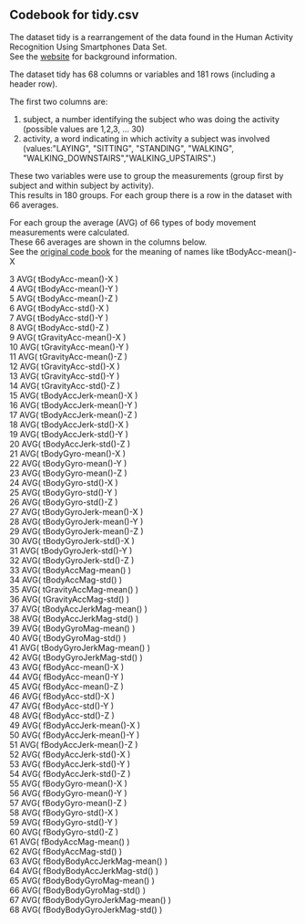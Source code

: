 
## Codebook for tidy.csv

The dataset tidy is a rearrangement of the data found in the Human Activity Recognition Using Smartphones Data Set.  
See the [website](http://archive.ics.uci.edu/ml/datasets/Human+Activity+Recognition+Using+Smartphones) for background information.

The dataset tidy has 68 columns or variables and 181 rows (including a header row).

The first two columns are:

1. subject, a number identifying the subject who was doing the activity   
   (possible values are 1,2,3, ... 30)
2. activity, a word indicating in which activity a subject was involved   
   (values:"LAYING", "SITTING", "STANDING", "WALKING", "WALKING_DOWNSTAIRS","WALKING_UPSTAIRS".)  

These two variables were use to group the measurements (group first by subject and within subject by activity).  
This results in 180 groups. For each group there is a row in the dataset with 66 averages. 

For each group the average (AVG) of 66 types of body movement measurements were calculated.  
These 66 averages are shown in the columns below.  
See the [original code book](http://archive.ics.uci.edu/ml/datasets/Human+Activity+Recognition+Using+Smartphones) for the meaning of names like tBodyAcc-mean()-X     
   
3 AVG( tBodyAcc-mean()-X )  
4 AVG( tBodyAcc-mean()-Y )  
5 AVG( tBodyAcc-mean()-Z )  
6 AVG( tBodyAcc-std()-X )  
7 AVG( tBodyAcc-std()-Y )  
8 AVG( tBodyAcc-std()-Z )  
9 AVG( tGravityAcc-mean()-X )  
10 AVG( tGravityAcc-mean()-Y )  
11 AVG( tGravityAcc-mean()-Z )  
12 AVG( tGravityAcc-std()-X )   
13 AVG( tGravityAcc-std()-Y )  
14 AVG( tGravityAcc-std()-Z )  
15 AVG( tBodyAccJerk-mean()-X )  
16 AVG( tBodyAccJerk-mean()-Y )  
17 AVG( tBodyAccJerk-mean()-Z )  
18 AVG( tBodyAccJerk-std()-X )  
19 AVG( tBodyAccJerk-std()-Y )  
20 AVG( tBodyAccJerk-std()-Z )  
21 AVG( tBodyGyro-mean()-X )  
22 AVG( tBodyGyro-mean()-Y )  
23 AVG( tBodyGyro-mean()-Z )  
24 AVG( tBodyGyro-std()-X )  
25 AVG( tBodyGyro-std()-Y )  
26 AVG( tBodyGyro-std()-Z )  
27 AVG( tBodyGyroJerk-mean()-X )  
28 AVG( tBodyGyroJerk-mean()-Y )  
29 AVG( tBodyGyroJerk-mean()-Z )  
30 AVG( tBodyGyroJerk-std()-X )  
31 AVG( tBodyGyroJerk-std()-Y )  
32 AVG( tBodyGyroJerk-std()-Z )  
33 AVG( tBodyAccMag-mean() )  
34 AVG( tBodyAccMag-std() )  
35 AVG( tGravityAccMag-mean() )  
36 AVG( tGravityAccMag-std() )  
37 AVG( tBodyAccJerkMag-mean() )  
38 AVG( tBodyAccJerkMag-std() )  
39 AVG( tBodyGyroMag-mean() )  
40 AVG( tBodyGyroMag-std() )  
41 AVG( tBodyGyroJerkMag-mean() )  
42 AVG( tBodyGyroJerkMag-std() )  
43 AVG( fBodyAcc-mean()-X )  
44 AVG( fBodyAcc-mean()-Y )  
45 AVG( fBodyAcc-mean()-Z )  
46 AVG( fBodyAcc-std()-X )  
47 AVG( fBodyAcc-std()-Y )  
48 AVG( fBodyAcc-std()-Z )  
49 AVG( fBodyAccJerk-mean()-X )  
50 AVG( fBodyAccJerk-mean()-Y )  
51 AVG( fBodyAccJerk-mean()-Z )  
52 AVG( fBodyAccJerk-std()-X )  
53 AVG( fBodyAccJerk-std()-Y )  
54 AVG( fBodyAccJerk-std()-Z )  
55 AVG( fBodyGyro-mean()-X )  
56 AVG( fBodyGyro-mean()-Y )  
57 AVG( fBodyGyro-mean()-Z )  
58 AVG( fBodyGyro-std()-X )  
59 AVG( fBodyGyro-std()-Y )  
60 AVG( fBodyGyro-std()-Z )  
61 AVG( fBodyAccMag-mean() )  
62 AVG( fBodyAccMag-std() )  
63 AVG( fBodyBodyAccJerkMag-mean() )  
64 AVG( fBodyBodyAccJerkMag-std() )  
65 AVG( fBodyBodyGyroMag-mean() )  
66 AVG( fBodyBodyGyroMag-std() )  
67 AVG( fBodyBodyGyroJerkMag-mean() )  
68 AVG( fBodyBodyGyroJerkMag-std() )  



